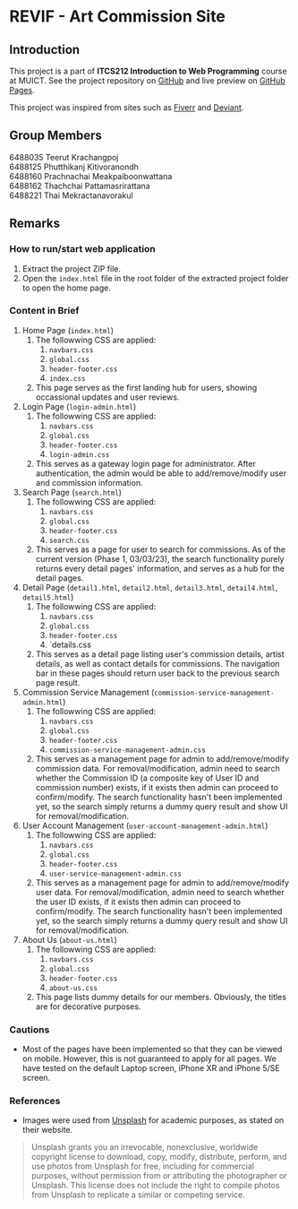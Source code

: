 # REVIF - Art Commission Site
## Introduction
This project is a part of **ITCS212 Introduction to Web Programming** course at MUICT.
See the project repository on [GitHub](https://github.com/pmwatt/muict-webprog.git) and live preview on [GitHub Pages](https://pmwatt.github.io/muict-revif/).

This project was inspired from sites such as [Fiverr](https://www.fiverr.com/) and [Deviant](https://www.deviantart.com/).

## Group Members
6488035	Teerut	Krachangpoj<br>
6488125	Phutthikanj	Kitivoranondh<br>
6488160	Prachnachai	Meakpaiboonwattana <br>
6488162	Thachchai	Pattamasrirattana<br>
6488221	Thai	Mekractanavorakul<br>

## Remarks
### How to run/start web application
1. Extract the project ZIP file.
2. Open the `index.html` file in the root folder of the extracted project folder to open the home page.

### Content in Brief
1. Home Page (`index.html`)
   1. The followwing CSS are applied:
      1. `navbars.css`
      2. `global.css`
      3. `header-footer.css`
      4. `index.css`
   2. This page serves as the first landing hub for users, showing occassional updates and user reviews.
2. Login Page (`login-admin.html`)
   1. The followwing CSS are applied:
      1. `navbars.css`
      2. `global.css`
      3. `header-footer.css`
      4. `login-admin.css`
   2. This serves as a gateway login page for administrator. After authentication, the admin would be able to add/remove/modify user and commission information.
3. Search Page (`search.html`)
   1. The followwing CSS are applied:
      1. `navbars.css`
      2. `global.css`
      3. `header-footer.css`
      4. `search.css`
   2. This serves as a page for user to search for commissions. As of the current version (Phase 1, 03/03/23), the search functionality purely returns every detail pages' information, and serves as a hub for the detail pages.
4. Detail Page (`detail1.html`, `detail2.html`, `detail3.html`, `detail4.html`, `detail5.html`)
   1. The followwing CSS are applied:
      1. `navbars.css`
      2. `global.css`
      3. `header-footer.css`
      4. `details.css
   2. This serves as a detail page listing user's commission details, artist details, as well as contact details for commissions. The navigation bar in these pages should return user back to the previous search page result.
5. Commission Service Management (`commission-service-management-admin.html`)
   1. The followwing CSS are applied:
      1. `navbars.css`
      2. `global.css`
      3. `header-footer.css`
      4. `commission-service-management-admin.css`
   2. This serves as a management page for admin to add/remove/modify commission data. For removal/modification, admin need to search whether the Commission ID (a composite key of User ID and commission number) exists, if it exists then admin can proceed to confirm/modify. The search functionality hasn't been implemented yet, so the search simply returns a dummy query result and show UI for removal/modification.
6. User Account Management (`user-account-management-admin.html`)
   1. The followwing CSS are applied:
      1. `navbars.css`
      2. `global.css`
      3. `header-footer.css`
      4. `user-service-management-admin.css`
   2. This serves as a management page for admin to add/remove/modify user data. For removal/modification, admin need to search whether the user ID exists, if it exists then admin can proceed to confirm/modify. The search functionality hasn't been implemented yet, so the search simply returns a dummy query result and show UI for removal/modification.
7. About Us (`about-us.html`)
   1. The followwing CSS are applied:
      1. `navbars.css`
      2. `global.css`
      3. `header-footer.css`
      4. `about-us.css`
   2. This page lists dummy details for our members. Obviously, the titles are for decorative purposes.

### Cautions
- Most of the pages have been implemented so that they can be viewed on mobile. However, this is not guaranteed to apply for all pages. We have tested on the default Laptop screen, iPhone XR and iPhone 5/SE screen.

### References
- Images were used from [Unsplash](www.unsplash.com) for academic purposes, as stated on their website.

> Unsplash grants you an irrevocable, nonexclusive, worldwide copyright license to download, copy, modify, distribute, perform, and use photos from Unsplash for free, including for commercial purposes, without permission from or attributing the photographer or Unsplash. This license does not include the right to compile photos from Unsplash to replicate a similar or competing service.

